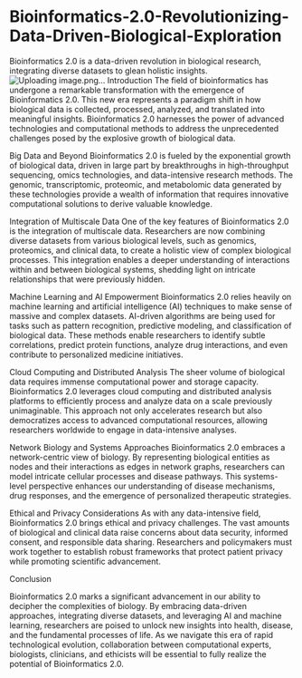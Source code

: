 # Bioinformatics-2.0-Revolutionizing-Data-Driven-Biological-Exploration
Bioinformatics 2.0 is a data-driven revolution in biological research, integrating diverse datasets to glean holistic insights. 
![Uploading image.png…]()
Introduction
The field of bioinformatics has undergone a remarkable transformation with the emergence of Bioinformatics 2.0. This new era represents a paradigm shift in how biological data is collected, processed, analyzed, and translated into meaningful insights. Bioinformatics 2.0 harnesses the power of advanced technologies and computational methods to address the unprecedented challenges posed by the explosive growth of biological data.

Big Data and Beyond
Bioinformatics 2.0 is fueled by the exponential growth of biological data, driven in large part by breakthroughs in high-throughput sequencing, omics technologies, and data-intensive research methods. The genomic, transcriptomic, proteomic, and metabolomic data generated by these technologies provide a wealth of information that requires innovative computational solutions to derive valuable knowledge.

Integration of Multiscale Data
One of the key features of Bioinformatics 2.0 is the integration of multiscale data. Researchers are now combining diverse datasets from various biological levels, such as genomics, proteomics, and clinical data, to create a holistic view of complex biological processes. This integration enables a deeper understanding of interactions within and between biological systems, shedding light on intricate relationships that were previously hidden.

Machine Learning and AI Empowerment
Bioinformatics 2.0 relies heavily on machine learning and artificial intelligence (AI) techniques to make sense of massive and complex datasets. AI-driven algorithms are being used for tasks such as pattern recognition, predictive modeling, and classification of biological data. These methods enable researchers to identify subtle correlations, predict protein functions, analyze drug interactions, and even contribute to personalized medicine initiatives.

Cloud Computing and Distributed Analysis
The sheer volume of biological data requires immense computational power and storage capacity. Bioinformatics 2.0 leverages cloud computing and distributed analysis platforms to efficiently process and analyze data on a scale previously unimaginable. This approach not only accelerates research but also democratizes access to advanced computational resources, allowing researchers worldwide to engage in data-intensive analyses.

Network Biology and Systems Approaches
Bioinformatics 2.0 embraces a network-centric view of biology. By representing biological entities as nodes and their interactions as edges in network graphs, researchers can model intricate cellular processes and disease pathways. This systems-level perspective enhances our understanding of disease mechanisms, drug responses, and the emergence of personalized therapeutic strategies.

Ethical and Privacy Considerations
As with any data-intensive field, Bioinformatics 2.0 brings ethical and privacy challenges. The vast amounts of biological and clinical data raise concerns about data security, informed consent, and responsible data sharing. Researchers and policymakers must work together to establish robust frameworks that protect patient privacy while promoting scientific advancement.

Conclusion

Bioinformatics 2.0 marks a significant advancement in our ability to decipher the complexities of biology. By embracing data-driven approaches, integrating diverse datasets, and leveraging AI and machine learning, researchers are poised to unlock new insights into health, disease, and the fundamental processes of life. As we navigate this era of rapid technological evolution, collaboration between computational experts, biologists, clinicians, and ethicists will be essential to fully realize the potential of Bioinformatics 2.0.
